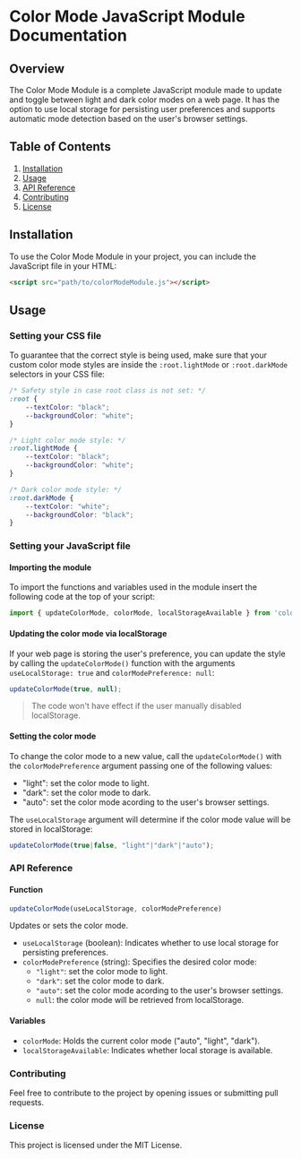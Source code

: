 # Color Mode JavaScript Module Documentation

## Overview

The Color Mode Module is a complete JavaScript module made to update and toggle between light and dark color modes on a web page. It has the option to use local storage for persisting user preferences and supports automatic mode detection based on the user's browser settings.

## Table of Contents

1. [Installation](#installation)
2. [Usage](#usage)
3. [API Reference](#api-reference)
4. [Contributing](#contributing)
5. [License](#license)

## Installation

To use the Color Mode Module in your project, you can include the JavaScript file in your HTML:

```html
<script src="path/to/colorModeModule.js"></script>
```

## Usage

### Setting your CSS file

To guarantee that the correct style is being used, make sure that your custom color mode styles are inside the ```:root.lightMode``` or ```:root.darkMode``` selectors in your CSS file:

```css
/* Safety style in case root class is not set: */
:root {
    --textColor: "black";
    --backgroundColor: "white"; 
}

/* Light color mode style: */
:root.lightMode {
    --textColor: "black";
    --backgroundColor: "white"; 
}

/* Dark color mode style: */
:root.darkMode {
    --textColor: "white";
    --backgroundColor: "black"; 
}
```

### Setting your JavaScript file

#### Importing the module

To import the functions and variables used in the module insert the following code at the top of your script:

```js
import { updateColorMode, colorMode, localStorageAvailable } from 'colorModeMoule';
```

#### Updating the color mode via localStorage

If your web page is storing the user's preference, you can update the style by calling the ```updateColorMode()``` function with the arguments ```useLocalStorage: true``` and ```colorModePreference: null```:

```js
updateColorMode(true, null);
```

> The code won't have effect if the user manually disabled localStorage.

#### Setting the color mode

To change the color mode to a new value, call the ```updateColorMode()``` with the ```colorModePreference``` argument passing one of the following values:

- "light": set the color mode to light.
- "dark": set the color mode to dark.
- "auto": set the color mode acording to the user's browser settings.

The ```useLocalStorage``` argument will determine if the color mode value will be stored in localStorage:

```js
updateColorMode(true|false, "light"|"dark"|"auto");
```

### API Reference

#### Function

```js
updateColorMode(useLocalStorage, colorModePreference)
```

Updates or sets the color mode.

- ```useLocalStorage``` (boolean): Indicates whether to use local storage for persisting preferences.
- ```colorModePreference``` (string): Specifies the desired color mode:
    - ```"light"```: set the color mode to light.
    - ```"dark"```: set the color mode to dark.
    - ```"auto"```: set the color mode acording to the user's browser settings.
    - ```null```: the color mode will be retrieved from localStorage.

#### Variables

- ```colorMode```: Holds the current color mode ("auto", "light", "dark").
- ```localStorageAvailable```: Indicates whether local storage is available.

### Contributing

Feel free to contribute to the project by opening issues or submitting pull requests.

### License

This project is licensed under the MIT License.
